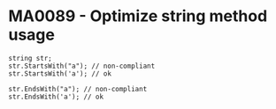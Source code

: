 # MA0089 - Optimize string method usage

````
string str;
str.StartsWith("a"); // non-compliant
str.StartsWith('a'); // ok

str.EndsWith("a"); // non-compliant
str.EndsWith('a'); // ok
````
